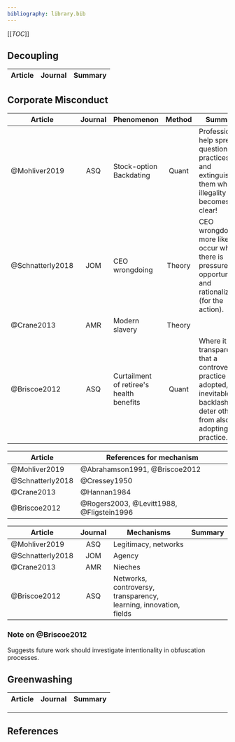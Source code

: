 ```yaml
---
bibliography: library.bib
---
```


[[_TOC_]]

## Decoupling

Article     | Journal   | Summary
---         | :-:       | ---


## Corporate Misconduct

Article             | Journal   | Phenomenon                                | Method        | Summary
------              | :-:       | ------                                    | :-:           | ------------------
@Mohliver2019       | ASQ       | Stock-option Backdating                   | Quant         | Professions help spread questionable practices--and extinguish them when illegality becomes clear!
@Schnatterly2018    | JOM       | CEO wrongdoing                            | Theory        | CEO wrongdoing more likely to occur where there is pressure, opportunity, and rationalization (for the action).
@Crane2013          | AMR       | Modern slavery                            | Theory        | 
@Briscoe2012        | ASQ       | Curtailment of retiree's health benefits  | Quant         | Where it is transparent that a controversial practice is adopted, the inevitable backlash will deter others from also adopting that practice.

Article         | References for mechanism
---             | ------
@Mohliver2019   | @Abrahamson1991, @Briscoe2012
@Schnatterly2018| @Cressey1950
@Crane2013      | @Hannan1984
@Briscoe2012    | @Rogers2003, @Levitt1988, @Fligstein1996

Article             | Journal   | Mechanisms                                                        | Summary    
------              | :-:       | -----------                                                       | -------------------
@Mohliver2019       | ASQ       | Legitimacy, networks                                              | 
@Schnatterly2018    | JOM       | Agency                                                            | 
@Crane2013          | AMR       | Nieches
@Briscoe2012        | ASQ       | Networks, controversy, transparency, learning, innovation, fields | 



### Note on @Briscoe2012

Suggests future work should investigate intentionality in obfuscation processes.

## Greenwashing

Article     | Journal   | Summary
---         | :-:       | ---

---

## References
